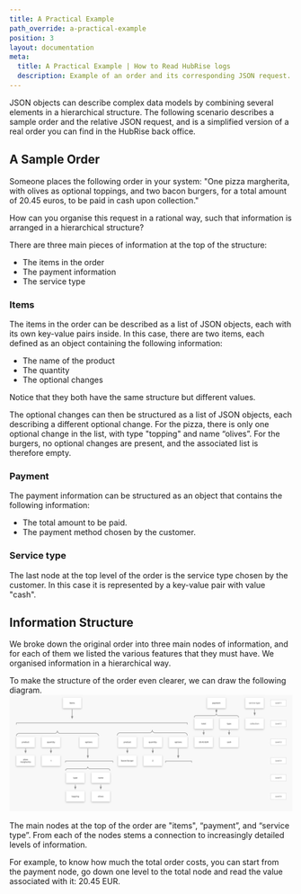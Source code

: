 ```yaml
---
title: A Practical Example
path_override: a-practical-example
position: 3
layout: documentation
meta:
  title: A Practical Example | How to Read HubRise logs
  description: Example of an order and its corresponding JSON request.
---
```


JSON objects can describe complex data models by combining several elements in a hierarchical structure. The following scenario describes a sample order and the relative JSON request, and is a simplified version of a real order you can find in the HubRise back office.

## A Sample Order

Someone places the following order in your system: "One pizza margherita, with olives as optional toppings, and two bacon burgers, for a total amount of 20.45 euros, to be paid in cash upon collection."

How can you organise this request in a rational way, such that information is arranged in a hierarchical structure?

There are three main pieces of information at the top of the structure:

- The items in the order
- The payment information
- The service type

### Items

The items in the order can be described as a list of JSON objects, each with its own key-value pairs inside. In this case, there are two items, each defined as an object containing the following information:

- The name of the product
- The quantity
- The optional changes

Notice that they both have the same structure but different values.

The optional changes can then be structured as a list of JSON objects, each describing a different optional change. For the pizza, there is only one optional change in the list, with type "topping" and name “olives”. For the burgers, no optional changes are present, and the associated list is therefore empty.

### Payment

The payment information can be structured as an object that contains the following information:

- The total amount to be paid.
- The payment method chosen by the customer.

### Service type

The last node at the top level of the order is the service type chosen by the customer. In this case it is represented by a key-value pair with value "cash".

## Information Structure

We broke down the original order into three main nodes of information, and for each of them we listed the various features that they must have. We organised information in a hierarchical way.

To make the structure of the order even clearer, we can draw the following diagram.
![JSON Information Structure](./images/003-2x-sample-order.png)

The main nodes at the top of the order are "items", “payment”, and “service type”. From each of the nodes stems a connection to increasingly detailed levels of information.

For example, to know how much the total order costs, you can start from the payment node, go down one level to the total node and read the value associated with it: 20.45 EUR.
